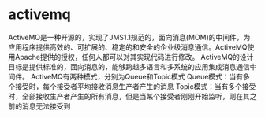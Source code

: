 # activemq
ActiveMQ是一种开源的，实现了JMS1.1规范的，面向消息(MOM)的中间件，为应用程序提供高效的、可扩展的、稳定的和安全的企业级消息通信。ActiveMQ使用Apache提供的授权，任何人都可以对其实现代码进行修改。
ActiveMQ的设计目标是提供标准的，面向消息的，能够跨越多语言和多系统的应用集成消息通信中间件。
ActiveMQ有两种模式，分别为Queue和Topic模式
Queue模式：当有多个接受时，每个接受者平均接收消息生产者产生的消息
Topic模式：当有多个接受时，全部接收生产者产生的所有消息，但是当某个接受者刚刚开始监听，则在其之前的消息无法接受到
